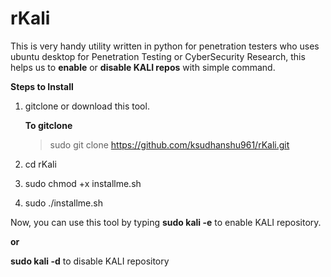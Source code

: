 # rKali
This is very handy utility written in python for penetration testers who uses ubuntu desktop for Penetration Testing or CyberSecurity Research, this helps us to **enable** or **disable KALI repos** with simple command.

**Steps to Install**

1. gitclone or download this tool.

    **To gitclone**
    > sudo git clone https://github.com/ksudhanshu961/rKali.git

2. cd rKali

3. sudo chmod +x installme.sh

4. sudo ./installme.sh

Now, you can use this tool by typing **sudo kali -e** to enable KALI repository.

**or**

**sudo kali -d** to disable KALI repository
